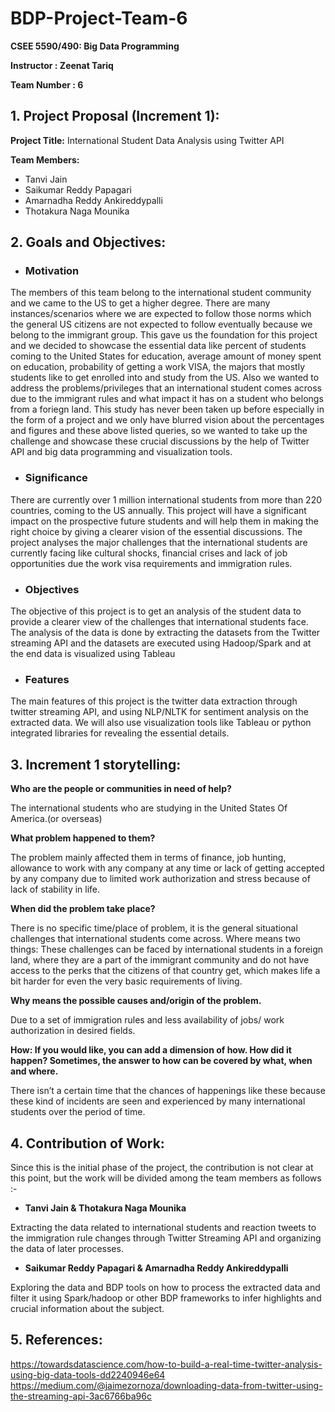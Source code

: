 # BDP-Project-Team-6

**CSEE 5590/490: Big Data Programming**

**Instructor : Zeenat Tariq**

**Team Number : 6**

## 1. Project Proposal (Increment 1):

**Project Title:** International Student Data Analysis using Twitter API 

**Team Members:** 

- Tanvi Jain
- Saikumar Reddy Papagari
- Amarnadha Reddy Ankireddypalli
- Thotakura Naga Mounika


## 2. Goals and Objectives:

- ### Motivation

The members of this team belong to the international student community and we came to the US to get a higher degree. There are many instances/scenarios where we are expected to follow those norms which the general US citizens are not expected to follow eventually because we belong to the immigrant group. This gave us the foundation for this project and we decided to showcase the essential data like percent of students coming to the United States for education, average amount of money spent on education, probability of getting a work VISA, the majors that mostly students like to get enrolled into and study from the US. 
Also we wanted to address the problems/privileges that an international student comes across due to the immigrant rules and what impact it has on a student who belongs from a foriegn land. 
This study has never been taken up before especially in the form of a project and we only have blurred vision about the percentages and figures and these above listed queries, so we wanted to take up the challenge and showcase these crucial discussions by the help of Twitter API and big data programming and visualization tools.   

- ### Significance

There are currently over 1 million international students from more than 220 countries, coming to the US annually. This project will have a significant impact on the prospective future students and will help them in making the right choice by giving a clearer vision of the essential discussions. 
The project analyses the major challenges that the international students are currently facing like cultural shocks, financial crises  and lack of job opportunities due the work visa requirements and immigration rules. 

- ### Objectives

The objective of this project is to get an analysis of the student data to provide a clearer view of the challenges that international students face. The analysis of the data is done by extracting the datasets from the Twitter streaming API and the datasets are executed using Hadoop/Spark and at the end data is visualized using Tableau 

- ### Features

The main features of this project is the twitter data extraction through twitter streaming API, and using NLP/NLTK for sentiment analysis on the extracted data. We will also use visualization tools like Tableau or python integrated libraries for revealing the essential details.


## 3. Increment 1 storytelling:

**Who are the people or communities in need of help?**

The international students who are studying in the United States Of America.(or overseas)

**What problem happened to them?**

The problem mainly affected them in terms of finance, job hunting, allowance to work with any company at any time or lack of getting accepted by any company due to limited work authorization and stress because of lack of stability in life. 

**When did the problem take place?**

There is no specific time/place of problem, it is the general situational challenges  that international students come across.
Where means two things: 
These challenges can be faced by international students in a foreign land, where they are a part of the immigrant community and do not have access to the perks that the citizens of that country get, which makes life a bit harder for even the very basic requirements of living. 

**Why means the possible causes and/origin of the problem.**

Due to a set of immigration rules and less availability of jobs/ work authorization in desired fields.

**How: If you would like, you can add a dimension of how. How did it happen? Sometimes, the answer to how can be covered by what, when and where.**

There isn’t a certain time that the chances of happenings like these because these kind of incidents are seen and experienced by many international students over the period of time. 

## 4. Contribution of Work:

Since this is the initial phase of the project, the contribution is not clear at this point, but the work will be divided among the team members as follows :- 

- **Tanvi Jain & Thotakura Naga Mounika** 

Extracting the data related to international students and reaction tweets to the immigration rule changes through Twitter Streaming API and organizing the data of later processes. 

- **Saikumar Reddy Papagari & Amarnadha Reddy Ankireddypalli** 

Exploring the data and BDP tools on how to process the extracted data and filter it using Spark/hadoop or other BDP frameworks to infer highlights and crucial information about the subject. 

## 5. References:

https://towardsdatascience.com/how-to-build-a-real-time-twitter-analysis-using-big-data-tools-dd2240946e64
https://medium.com/@jaimezornoza/downloading-data-from-twitter-using-the-streaming-api-3ac6766ba96c


